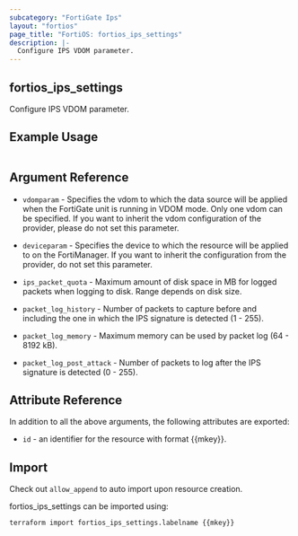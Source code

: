 ```yaml
---
subcategory: "FortiGate Ips"
layout: "fortios"
page_title: "FortiOS: fortios_ips_settings"
description: |-
  Configure IPS VDOM parameter.
---
```


## fortios_ips_settings
Configure IPS VDOM parameter.

## Example Usage

```hcl

```

## Argument Reference
* `vdomparam` - Specifies the vdom to which the data source will be applied when the FortiGate unit is running in VDOM mode. Only one vdom can be specified. If you want to inherit the vdom configuration of the provider, please do not set this parameter.
* `deviceparam` - Specifies the device to which the resource will be applied to on the FortiManager. If you want to inherit the configuration from the provider, do not set this parameter.

* `ips_packet_quota` - Maximum amount of disk space in MB for logged packets when logging to disk. Range depends on disk size.
* `packet_log_history` - Number of packets to capture before and including the one in which the IPS signature is detected (1 - 255).
* `packet_log_memory` - Maximum memory can be used by packet log (64 - 8192 kB).
* `packet_log_post_attack` - Number of packets to log after the IPS signature is detected (0 - 255).

## Attribute Reference

In addition to all the above arguments, the following attributes are exported:
* `id` - an identifier for the resource with format {{mkey}}.

## Import

Check out `allow_append` to auto import upon resource creation.

fortios_ips_settings can be imported using:
```sh
terraform import fortios_ips_settings.labelname {{mkey}}
```
